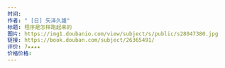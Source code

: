 ```yaml
---
时间: 
作者: " [日] 矢泽久雄"
标题: 程序是怎样跑起来的
图片: https://img1.doubanio.com/view/subject/s/public/s28047380.jpg
链接: https://book.douban.com/subject/26365491/
评价: 7★★★★
价格价格:
---
```

